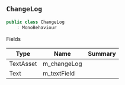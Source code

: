 ## `ChangeLog`

```csharp
public class ChangeLog
    : MonoBehaviour

```

Fields

| Type | Name | Summary | 
| --- | --- | --- | 
| TextAsset | m_changeLog |  | 
| Text | m_textField |  | 


